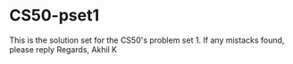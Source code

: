 # CS50-pset1
This is the solution set for the CS50's problem set 1.
If any mistacks found, please reply
Regards,
Akhil K
